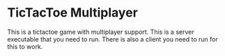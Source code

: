 # TicTacToe Multiplayer 

This is a tictactoe game with multiplayer support. This is a server executable that you need to run. There is also a client you need to run for this to work. 
